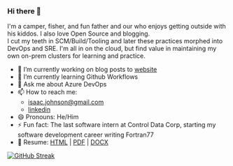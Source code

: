 ### Hi there 👋

I'm a camper, fisher, and fun father and our who enjoys getting outside with his kiddos.  I also love Open Source and blogging.  
I cut my teeth in SCM/Build/Tooling and later these practices morphed into DevOps and SRE.  I'm all in on the cloud, but find value in maintaining my own on-prem clusters for learning and practice.  

<!--
**idjohnson/idjohnson** is a ✨ _special_ ✨ repository because its `README.md` (this file) appears on your GitHub profile.

- 👯 I’m looking to collaborate on ...
- 🤔 I’m looking for help with ... 
-->

- 🔭 I’m currently working on blog posts to [website] 
- 🌱 I’m currently learning Github Workflows
- 💬 Ask me about Azure DevOps
- 📫 How to reach me:
  - isaac.johnson@gmail.com 
  - [linkedin]
- 😄 Pronouns: He/Him
- ⚡ Fun fact: The last software intern at Control Data Corp, starting my software development career writing Fortran77
- 👯 Resume: [HTML](resume.html) | [PDF](resume.pdf) | [DOCX](resume.docx)


[![GitHub Streak](https://github-readme-streak-stats.herokuapp.com/?user=idjohnson)](https://git.io/streak-stats)


[website]: https://freshbrewed.science
[linkedin]: https://www.linkedin.com/in/isaac-johnson-9b8974/
